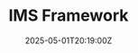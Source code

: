 ---
title: IMS Framework
linkTitle: IMS Framework
date: '2025-05-01T20:19:00Z'
weight: 1
description: The IMS Framework integrates key management areas such as quality, environmental,
  financial, HR, and risk management into a centralized system for Green Orbit Digital,
  promoting sustainability, compliance, and efficient operations through structured
  processes and collaboration.
draft: false
ref: ims-framework
---